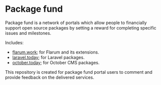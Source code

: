# Package fund

Package fund is a network of portals which allow people to financially support
open source packages by setting a reward for completing specific issues and
milestones.

Includes:

- [flarum.work](http://flarum.work); for Flarum and its extensions.
- [laravel.today](http://laravel.today); for Laravel packages.
- [october.today](http://october.today); for October CMS packages.

This repository is created for package fund portal users to comment and
provide feedback on the delivered services.
